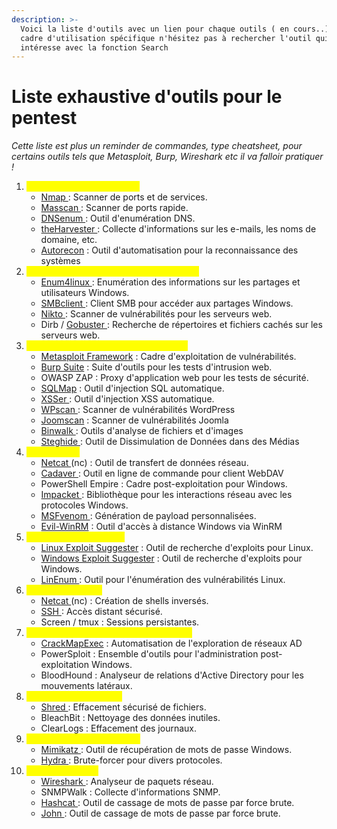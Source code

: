 ```yaml
---
description: >-
  Voici la liste d'outils avec un lien pour chaque outils ( en cours..) vers un
  cadre d'utilisation spécifique n'hésitez pas à rechercher l'outil qui vous
  intéresse avec la fonction Search
---
```


# Liste exhaustive d'outils pour le pentest

_Cette liste est plus un reminder de commandes, type cheatsheet, pour certains outils tels que Metasploit, Burp, Wireshark etc il va falloir pratiquer !_

1. <mark style="color:yellow;">Phase de Reconnaissance :</mark>
   * [Nmap ](../enumeration/utilisation-de-nmap.md): Scanner de ports et de services.
   * [Masscan ](masscan.md): Scanner de ports rapide.
   * [DNSenum ](dnsenum.md): Outil d'enumération DNS.
   * [theHarvester ](theharvester.md): Collecte d'informations sur les e-mails, les noms de domaine, etc.
   * [Autorecon](autorecon.md) : Outil d'automatisation pour la reconnaissance des systèmes
2. <mark style="color:yellow;">Phase de Cartographie et d'Enumération :</mark>
   * [Enum4linux ](../enumeration/smb.md): Enumération des informations sur les partages et utilisateurs Windows.
   * [SMBclient ](../enumeration/smb.md): Client SMB pour accéder aux partages Windows.
   * [Nikto ](../pentest-dapplication-web/scan-dapplication-web-nikto.md): Scanner de vulnérabilités pour les serveurs web.
   * Dirb / [Gobuster ](../pentest-dapplication-web/enumeration-de-dossiers-et-fichiers.md): Recherche de répertoires et fichiers cachés sur les serveurs web.
3. <mark style="color:yellow;">Phase de Recherche de Vulnérabilités :</mark>
   * [Metasploit Framework](../scan-de-vulnerabilites/scan-de-vulnerabilites-avec-metasploit.md) : Cadre d'exploitation de vulnérabilités.
   * [Burp Suite](burp-suite.md) : Suite d'outils pour les tests d'intrusion web.
   * OWASP ZAP : Proxy d'application web pour les tests de sécurité.
   * [SQLMap](sqlmap.md) : Outil d'injection SQL automatique.
   * [XSSer ](xsser.md): Outil d'injection XSS automatique.
   * [WPscan ](wpscan.md): Scanner de vulnérabilités WordPress
   * [Joomscan](joomscan.md) : Scanner de vulnérabilités Joomla
   * [Binwalk ](binwalk.md): Outils d'analyse de fichiers et d'images
   * [Steghide ](steghide.md): Outil de Dissimulation de Données dans des Médias
4. <mark style="color:yellow;">Exploitation :</mark>
   * [Netcat ](netcat.md)(nc) : Outil de transfert de données réseau.
   * [Cadaver ](cadaver.md): Outil en ligne de commande pour client WebDAV
   * PowerShell Empire : Cadre post-exploitation pour Windows.
   * [Impacket ](impacket.md): Bibliothèque pour les interactions réseau avec les protocoles Windows.
   * [MSFvenom ](msfvenom.md): Génération de payload personnalisées.
   * [Evil-WinRM](evil-winrm.md) : Outil d'accès à distance Windows via WinRM
5. <mark style="color:yellow;">Elévation de Privilèges :</mark>
   * [Linux Exploit Suggester](linux-exploit-suggester.md) : Outil de recherche d'exploits pour Linux.
   * [Windows Exploit Suggester](windows-exploit-suggester.md) : Outil de recherche d'exploits pour Windows.
   * [LinEnum ](linenum.md): Outil pour l'énumération des vulnérabilités Linux.
6. <mark style="color:yellow;">Maintien d'Accès :</mark>
   * [Netcat ](netcat.md)(nc) : Création de shells inversés.
   * [SSH ](../enumeration/ssh.md): Accès distant sécurisé.
   * Screen / tmux : Sessions persistantes.
7. <mark style="color:yellow;">Propagation et Déplacements Latéraux :</mark>
   * [CrackMapExec](crackmapexec.md) : Automatisation de l'exploration de réseaux AD
   * PowerSploit : Ensemble d'outils pour l'administration post-exploitation Windows.
   * BloodHound : Analyseur de relations d'Active Directory pour les mouvements latéraux.
8. <mark style="color:yellow;">Nettoyage des Traces :</mark>
   * [Shred ](shred.md): Effacement sécurisé de fichiers.
   * BleachBit : Nettoyage des données inutiles.
   * ClearLogs : Effacement des journaux.
9. <mark style="color:yellow;">Capture de Mots de Passe :</mark>
   * [Mimikatz ](mimikatz.md): Outil de récupération de mots de passe Windows.
   * [Hydra ](../pentest-dapplication-web/http-login-avec-hydra.md): Brute-forcer pour divers protocoles.
10. <mark style="color:yellow;">Utilitaires Divers :</mark>
    * [Wireshark ](wireshark.md): Analyseur de paquets réseau.
    * SNMPWalk : Collecte d'informations SNMP.
    * [Hashcat ](hashcat.md): Outil de cassage de mots de passe par force brute.
    * [John ](john.md): Outil de cassage de mots de passe par force brute.
